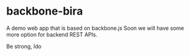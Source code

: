 backbone-bira
=============

A demo web app that is based on backbone.js
Soon we will have some more option for backend REST APIs.

Be strong,
Ido
